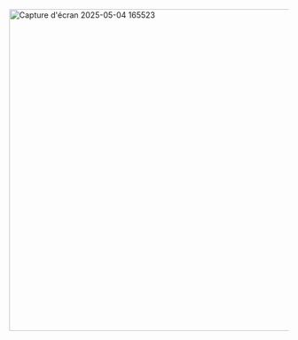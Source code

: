 <img width="580" alt="Capture d'écran 2025-05-04 165523" src="https://github.com/user-attachments/assets/64519f7b-0d69-44a8-8133-7c8d0ff7e36e" />
